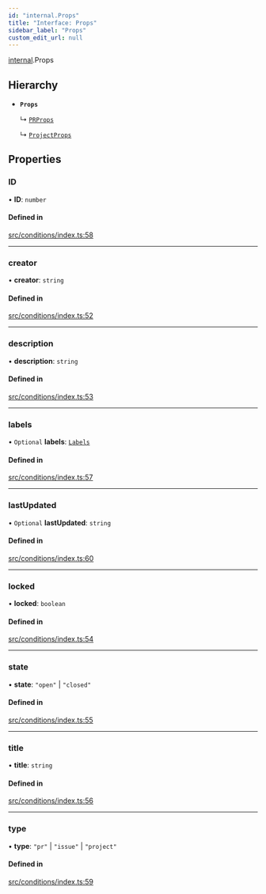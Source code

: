 ```yaml
---
id: "internal.Props"
title: "Interface: Props"
sidebar_label: "Props"
custom_edit_url: null
---
```


[internal](../modules/internal.md).Props

## Hierarchy

- **`Props`**

  ↳ [`PRProps`](PRProps.md)

  ↳ [`ProjectProps`](ProjectProps.md)

## Properties

### ID

• **ID**: `number`

#### Defined in

[src/conditions/index.ts:58](https://github.com/Resnovas/smartcloud/blob/b91f5b4/src/conditions/index.ts#L58)

___

### creator

• **creator**: `string`

#### Defined in

[src/conditions/index.ts:52](https://github.com/Resnovas/smartcloud/blob/b91f5b4/src/conditions/index.ts#L52)

___

### description

• **description**: `string`

#### Defined in

[src/conditions/index.ts:53](https://github.com/Resnovas/smartcloud/blob/b91f5b4/src/conditions/index.ts#L53)

___

### labels

• `Optional` **labels**: [`Labels`](Labels.md)

#### Defined in

[src/conditions/index.ts:57](https://github.com/Resnovas/smartcloud/blob/b91f5b4/src/conditions/index.ts#L57)

___

### lastUpdated

• `Optional` **lastUpdated**: `string`

#### Defined in

[src/conditions/index.ts:60](https://github.com/Resnovas/smartcloud/blob/b91f5b4/src/conditions/index.ts#L60)

___

### locked

• **locked**: `boolean`

#### Defined in

[src/conditions/index.ts:54](https://github.com/Resnovas/smartcloud/blob/b91f5b4/src/conditions/index.ts#L54)

___

### state

• **state**: ``"open"`` \| ``"closed"``

#### Defined in

[src/conditions/index.ts:55](https://github.com/Resnovas/smartcloud/blob/b91f5b4/src/conditions/index.ts#L55)

___

### title

• **title**: `string`

#### Defined in

[src/conditions/index.ts:56](https://github.com/Resnovas/smartcloud/blob/b91f5b4/src/conditions/index.ts#L56)

___

### type

• **type**: ``"pr"`` \| ``"issue"`` \| ``"project"``

#### Defined in

[src/conditions/index.ts:59](https://github.com/Resnovas/smartcloud/blob/b91f5b4/src/conditions/index.ts#L59)
